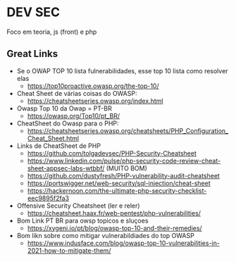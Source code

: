 # DEV SEC

Foco em teoria, js (front) e php

## Great Links

+ Se o OWAP TOP 10 lista fulnerabilidades, esse top 10 lista como resolver elas
    + https://top10proactive.owasp.org/the-top-10/
+ Cheat Sheet de várias coisas do OWASP:
    + https://cheatsheetseries.owasp.org/index.html
+ Owasp Top 10 da Owap = PT-BR
    + https://owasp.org/Top10/pt_BR/
+ CheatSheet do Owasp para o PHP:
    + https://cheatsheetseries.owasp.org/cheatsheets/PHP_Configuration_Cheat_Sheet.html
+ Links de CheatSheet de PHP
    + https://github.com/tolgadevsec/PHP-Security-Cheatsheet
    + https://www.linkedin.com/pulse/php-security-code-review-cheat-sheet-appsec-labs-wtbbf/ (MUITO BOM)
    + https://github.com/dustyfresh/PHP-vulnerability-audit-cheatsheet
    + https://portswigger.net/web-security/sql-injection/cheat-sheet
    + https://hackernoon.com/the-ultimate-php-security-checklist-eec9895f2fa3
+ Offensive Security Cheatsheet (ler e reler)
    + https://cheatsheet.haax.fr/web-pentest/php-vulnerabilities/
+ Bom Link PT BR para owsp topicos e sluçoes
    + https://xygeni.io/pt/blog/owasp-top-10-and-their-remedies/
+ Bom likn sobre como mitigar vulnerabildiades do top OWASP
    + https://www.indusface.com/blog/owasp-top-10-vulnerabilities-in-2021-how-to-mitigate-them/
